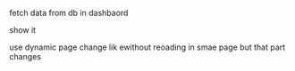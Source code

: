 fetch data from db in dashbaord

show it 

use dynamic page change lik ewithout reoading in smae page but that part changes

